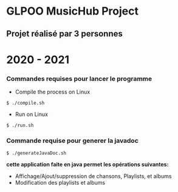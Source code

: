 # GLPOO MusicHub Project
## Projet réalisé par 3 personnes
# 2020 - 2021

### Commandes requises pour lancer le programme
* Compile the process on Linux
```text
$ ./compile.sh
```
* Run on Linux
```text
$ ./run.sh
```
### Commande requise pour generer la javadoc
```text
$ ./generateJavaDoc.sh
```

<b> cette application faite en java permet les opérations suivantes: </b>
<ul>
  <li> Affichage/Ajout/suppression de chansons, Playlists, et albums</li>
  <li> Modification des playlists et albums</li>
</ul>
